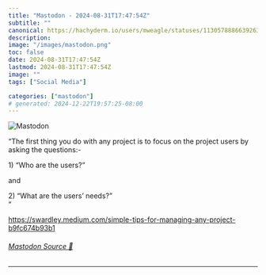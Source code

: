 ```yaml
---
title: "Mastodon - 2024-08-31T17:47:54Z"
subtitle: ""
canonical: https://hachyderm.io/users/mweagle/statuses/113057888663926334
description:
image: "/images/mastodon.png"
toc: false
date: 2024-08-31T17:47:54Z
lastmod: 2024-08-31T17:47:54Z
image: ""
tags: ["Social Media"]

categories: ["mastodon"]
# generated: 2024-12-22T19:57:25-08:00
---
```

![Mastodon](/images/mastodon.png)

<p>“The first thing you do with any project is to focus on the project users by asking the questions:-</p><p>1) “Who are the users?”</p><p>and</p><p>2) “What are the users’ needs?”<br />“</p><p><a href="https://swardley.medium.com/simple-tips-for-managing-any-project-b9fc674b93b1" target="_blank" rel="nofollow noopener noreferrer" translate="no"><span class="invisible">https://</span><span class="ellipsis">swardley.medium.com/simple-tip</span><span class="invisible">s-for-managing-any-project-b9fc674b93b1</span></a></p>


###### [Mastodon Source 🐘](https://hachyderm.io/@mweagle/113057888663926334)

___
